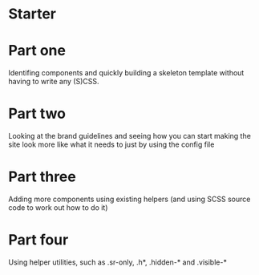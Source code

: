 Starter
=======

# Part one
Identifing components and quickly building a skeleton template without having to write any (S)CSS.

# Part two
Looking at the brand guidelines and seeing how you can start making the site look more like what it needs to just by using the config file

# Part three
Adding more components using existing helpers (and using SCSS source code to work out how to do it)

# Part four
Using helper utilities, such as .sr-only, .h*, .hidden-* and .visible-*
